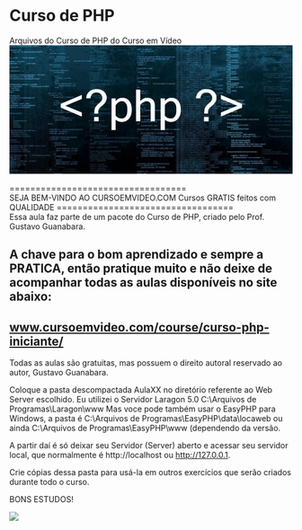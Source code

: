 # Curso de PHP
Arquivos do Curso de PHP do Curso em Vídeo
![PHP](../img_php.jpg 'PHP') <br>

================================== <br>
SEJA BEM-VINDO AO CURSOEMVIDEO.COM
Cursos GRATIS feitos com QUALIDADE
================================== <br>
Essa aula faz parte de um pacote do Curso de PHP, criado pelo Prof. Gustavo Guanabara. 

A chave para o bom aprendizado e sempre a PRATICA, então pratique muito e não deixe de acompanhar todas as aulas disponíveis no site abaixo:
------------------------------------------------
www.cursoemvideo.com/course/curso-php-iniciante/
------------------------------------------------
Todas as aulas são gratuitas, mas possuem o direito autoral reservado  ao autor, Gustavo Guanabara.

Coloque a pasta descompactada AulaXX no diretório referente ao Web Server escolhido.
Eu utilizei o Servidor Laragon 5.0  C:\Arquivos de Programas\Laragon\www
Mas voce pode também usar o EasyPHP para Windows, a pasta é C:\Arquivos de Programas\EasyPHP\data\locaweb ou ainda  C:\Arquivos de Programas\EasyPHP\www (dependendo da versão.

A partir daí é só deixar seu Servidor (Server) aberto e acessar seu servidor local, que normalmente é http://localhost ou http://127.0.0.1.

Crie cópias dessa pasta para usá-la em outros exercícios que serão criados durante todo o curso.

BONS ESTUDOS!

<img src="https://img.shields.io/static/v1?label=DEV&message=Darcisio Almeida&color=7159c1&style=for-the-badge&logo=ghost"/>